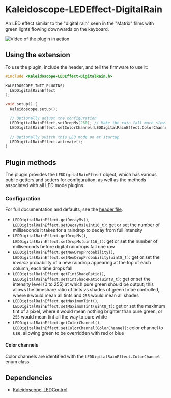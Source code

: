# Kaleidoscope-LEDEffect-DigitalRain

An LED effect similar to the "digital rain" seen in the "Matrix" films
with green lights flowing downwards on the keyboard.

![Video of the plugin in action](https://i.imgur.com/LUVFDgT.gif)

## Using the extension

To use the plugin, include the header, and tell the firmware to use it:

```c++
#include <Kaleidoscope-LEDEffect-DigitalRain.h>

KALEIDOSCOPE_INIT_PLUGINS(
  LEDDigitalRainEffect
);

void setup() {
  Kaleidoscope.setup();

  // Optionally adjust the configuration
  LEDDigitalRainEffect.setDropMs(260); // Make the rain fall more slowly
  LEDDigitalRainEffect.setColorChannel(LEDDigitalRainEffect.ColorChannel::BLUE);

  // Optionally switch this LED mode on at startup
  LEDDigitalRainEffect.activate();
}
```

## Plugin methods

The plugin provides the `LEDDigitalRainEffect` object,
which has various public getters and setters for configuration,
as well as the methods associated with all LED mode plugins.

### Configuration

For full documentation and defaults, see the [header file](src/Kaleidoscope-LEDEffect-DigitalRain.h).

- `LEDDigitalRainEffect.getDecayMs()`,
  `LEDDigitalRainEffect.setDecayMs(uint16_t)`:
  get or set the number of milliseconds it takes for a raindrop
  to decay from full intensity
- `LEDDigitalRainEffect.getDropMs()`,
  `LEDDigitalRainEffect.setDropMs(uint16_t)`:
  get or set the number of milliseconds before digital raindrops fall one row
- `LEDDigitalRainEffect.getNewDropProbability()`,
  `LEDDigitalRainEffect.setNewDropProbability(uint8_t)`:
  get or set the *inverse* probability
  of a new raindrop appearing at the top of each column,
  each time drops fall
- `LEDDigitalRainEffect.getTintShadeRatio()`,
  `LEDDigitalRainEffect.setTintShadeRatio(uint8_t)`:
  get or set the intensity level (0 to 255)
  at which pure green should be output;
  this allows the timeshare ratio of tints vs shades of green to be controlled,
  where `0` would mean all tints and `255` would mean all shades
- `LEDDigitalRainEffect.getMaximumTint()`,
  `LEDDigitalRainEffect.setMaximumTint(uint8_t)`:
  get or set the maximum tint of a pixel,
  where `0` would mean nothing brighter than pure green,
  or `255` would mean tint all the way to pure white
- `LEDDigitalRainEffect.getColorChannel()`,
  `LEDDigitalRainEffect.setColorChannel(ColorChannel)`:
  color channel to use, allowing green to be overridden with red or blue

#### Color channels

Color channels are identified with
the `LEDDigitalRainEffect.ColorChannel` enum class.

## Dependencies

* [Kaleidoscope-LEDControl](https://github.com/keyboardio/Kaleidoscope-LEDControl)
